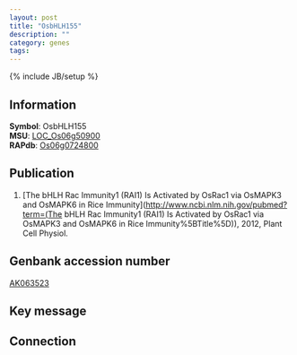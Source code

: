 ```yaml
---
layout: post
title: "OsbHLH155"
description: ""
category: genes
tags: 
---
```

{% include JB/setup %}

## Information
__Symbol__: OsbHLH155  
__MSU__: [LOC_Os06g50900](http://rice.plantbiology.msu.edu/cgi-bin/ORF_infopage.cgi?orf=LOC_Os06g50900)  
__RAPdb__: [Os06g0724800](http://rapdb.dna.affrc.go.jp/viewer/gbrowse_details/irgsp1?name=Os06g0724800)  

## Publication
1. [The bHLH Rac Immunity1 (RAI1) Is Activated by OsRac1 via OsMAPK3 and OsMAPK6 in Rice Immunity](http://www.ncbi.nlm.nih.gov/pubmed?term=(The bHLH Rac Immunity1 (RAI1) Is Activated by OsRac1 via OsMAPK3 and OsMAPK6 in Rice Immunity%5BTitle%5D)), 2012, Plant Cell Physiol.

## Genbank accession number
[AK063523](http://www.ncbi.nlm.nih.gov/nuccore/AK063523)

## Key message

## Connection


